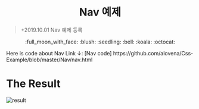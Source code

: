 <h1 align="center">Nav 예제</h1>
  
>+2019.10.01 Nav 예제 등록
<p align="center">
:full_moon_with_face: :blush: :seedling: :bell: :koala: :octocat:  
</p>
Here is code about Nav  
Link ↓: [Nav code] https://github.com/alovena/Css-Example/blob/master/Nav/nav.html

# The Result
![result](https://user-images.githubusercontent.com/32647144/65944334-6e525080-e46c-11e9-8e7d-26c10253d796.png)